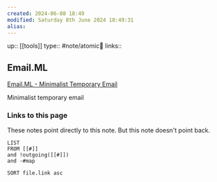 ```yaml
---
created: 2024-06-08 18:49 
modified: Saturday 8th June 2024 18:49:31
alias: 
---
```

up::  [[tools]]
type:: #note/atomic🌳 
links::
## Email.ML


[Email.ML - Minimalist Temporary Email](https://email.ml/)

Minimalist temporary email



### Links to this page
These notes point directly to this note. But this note doesn't point back.
```dataview
LIST
FROM [[#]]
and !outgoing([[#]])
and -#map

SORT file.link asc
```




